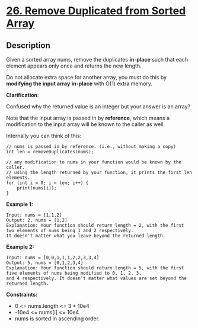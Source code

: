# [26. Remove Duplicated from Sorted Array](https://leetcode.com/problems/remove-duplicates-from-sorted-array)

## Description
Given a sorted array nums, remove the duplicates **in-place** such
that each element appears only once and returns the new length.

Do not allocate extra space for another array, you must do this by
**modifying the input array** **in-place** with O(1) extra memory.

**Clarification**:

Confused why the returned value is an integer but your answer is an array?

Note that the input array is passed in by **reference**,
which means a modification to the input array will be known to the caller as well.

Internally you can think of this:
```
// nums is passed in by reference. (i.e., without making a copy)
int len = removeDuplicates(nums);

// any modification to nums in your function would be known by the caller.
// using the length returned by your function, it prints the first len elements.
for (int i = 0; i < len; i++) {
    print(nums[i]);
}
```

**Example 1:**
```
Input: nums = [1,1,2]
Output: 2, nums = [1,2]
Explanation: Your function should return length = 2, with the first two elements of nums being 1 and 2 respectively.
It doesn't matter what you leave beyond the returned length.
```

**Example 2:**
```
Input: nums = [0,0,1,1,1,2,2,3,3,4]
Output: 5, nums = [0,1,2,3,4]
Explanation: Your function should return length = 5, with the first five elements of nums being modified to 0, 1, 2, 3,
and 4 respectively. It doesn't matter what values are set beyond the returned length.
```

**Constraints:**

+ 0 <= nums.length <= 3 * 10e4
+ -10e4 <= nums[i] <= 10e4
+ nums is sorted in ascending order.